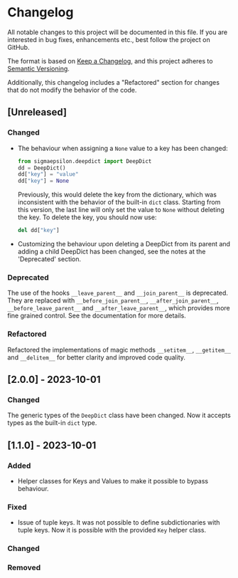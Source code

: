 # Changelog

All notable changes to this project will be documented in this file. If you are interested in bug fixes, enhancements etc., best follow the project on GitHub.

The format is based on [Keep a Changelog](https://keepachangelog.com/en/1.1.0/),
and this project adheres to [Semantic Versioning](https://semver.org/spec/v2.0.0.html).

Additionally, this changelog includes a "Refactored" section for changes that do not modify the behavior of the code.

## [Unreleased]

### Changed

- The behaviour when assigning a `None` value to a key has been changed:

  ```python
  from sigmaepsilon.deepdict import DeepDict
  dd = DeepDict()
  dd["key"] = "value"
  dd["key"] = None
  ```

  Previously, this would delete the key from the dictionary, which was inconsistent with the behavior of the built-in `dict` class. Starting from this version, the last line will only set the value to `None` without deleting the key. To delete the key, you should now use:

  ```python
  del dd["key"]
  ```

- Customizing the behaviour upon deleting a DeepDict from its parent and adding a child DeepDict has been changed, see the notes at the 'Deprecated' section.

### Deprecated

The use of the hooks `__leave_parent__` and `__join_parent__` is deprecated. They are replaced with `__before_join_parent__`, `__after_join_parent__`, `__before_leave_parent__` and `__after_leave_parent__`, which provides more fine grained control. See the documentation for more details.

### Refactored

Refactored the implementations of magic methods `__setitem__`, `__getitem__` and `__delitem__` for better clarity and improved code quality.

## [2.0.0] - 2023-10-01

### Changed

The generic types of the `DeepDict` class have been changed. Now it accepts types as the built-in `dict` type.

## [1.1.0] - 2023-10-01

### Added

- Helper classes for Keys and Values to make it possible to bypass behaviour.

### Fixed

- Issue of tuple keys. It was not possible to define subdictionaries with tuple keys. Now
  it is possible with the provided `Key` helper class.

### Changed

### Removed
